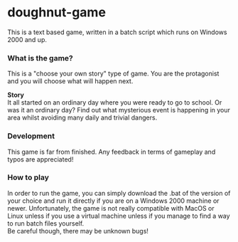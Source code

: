# doughnut-game

This is a text based game, written in a batch script which runs on Windows 2000 and up.

<h3>What is the game?</h3>

This is a "choose your own story" type of game. You are the protagonist and you will choose what will happen next.

<b>Story</b><br>
It all started on an ordinary day where you were ready to go to school. Or was it an ordinary day? Find out what mysterious event is happening in your area whilst avoiding many daily and trivial dangers.

<h3>Development</h3>

This game is far from finished. Any feedback in terms of gameplay and typos are appreciated!

<h3>How to play</h3>

In order to run the game, you can simply download the .bat of the version of your choice and run it directly if you are on a Windows 2000 machine or newer. Unfortunately, the game is not really compatible with MacOS or Linux unless if you use a virtual machine unless if you manage to find a way to run batch files yourself.
<br>
Be careful though, there may be unknown bugs!
